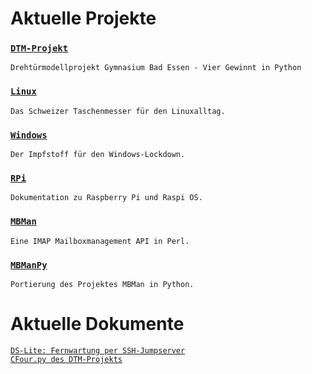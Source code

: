 # Aktuelle Projekte

### [`DTM-Projekt`](https://github.com/orgs/DTM-Projekt/dashboard)
`Drehtürmodellprojekt Gymnasium Bad Essen - Vier Gewinnt in Python`

### [`Linux`](https://github.com/ingank/Linux/)
`Das Schweizer Taschenmesser für den Linuxalltag.`

### [`Windows`](https://github.com/ingank/Windows/)
`Der Impfstoff für den Windows-Lockdown.`

### [`RPi`](https://github.com/ingank/RPi/)
`Dokumentation zu Raspberry Pi und Raspi OS.`

### [`MBMan`](https://github.com/ingank/MBMan/)
`Eine IMAP Mailboxmanagement API in Perl.`

### [`MBManPy`](https://github.com/ingank/MBManPy/)
`Portierung des Projektes MBMan in Python.`

# Aktuelle Dokumente
[`DS-Lite: Fernwartung per SSH-Jumpserver`](https://github.com/ingank/Linux/blob/master/how2_dslite-ssh-jumpserver.md)<br>
[`CFour.py des DTM-Projekts`](https://github.com/DTM-Projekt/CFour/blob/main/CFour.py)
